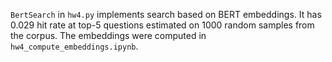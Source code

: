 `BertSearch` in `hw4.py` implements search based on BERT embeddings. It has 0.029 hit rate at top-5 questions estimated on 1000 random samples from the corpus. The embeddings were computed in `hw4_compute_embeddings.ipynb`.
